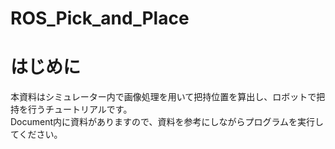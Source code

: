 # ROS_Pick_and_Place
# はじめに
本資料はシミュレーター内で画像処理を用いて把持位置を算出し、ロボットで把持を行うチュートリアルです。<br>
Document内に資料がありますので、資料を参考にしながらプログラムを実行してください。
